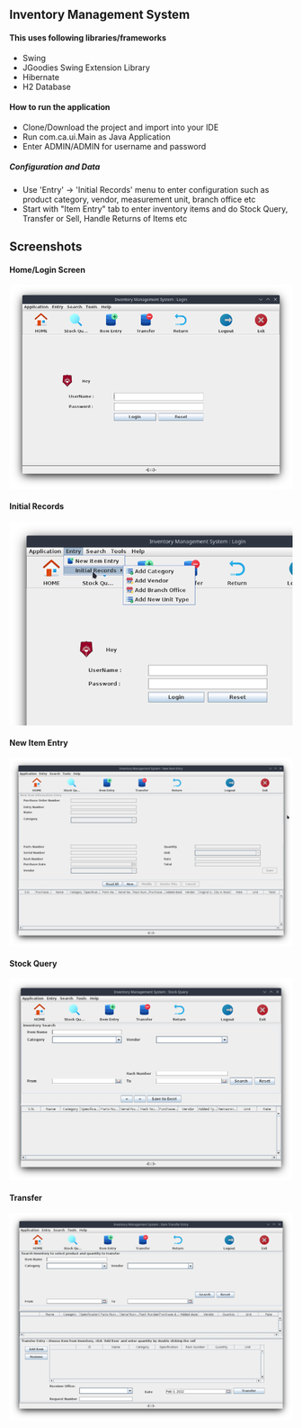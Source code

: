 ## Inventory Management System

#### This uses following libraries/frameworks
- Swing 
- JGoodies Swing Extension Library
- Hibernate 
- H2 Database 

#### How to run the application
- Clone/Download the project and import into your IDE
- Run com.ca.ui.Main as Java Application
- Enter ADMIN/ADMIN for username and password

##### Configuration and Data
- Use 'Entry' -> 'Initial Records' menu to enter configuration such as  product category, vendor, measurement unit, branch office etc
- Start with "Item Entry" tab to enter inventory items and do Stock Query, Transfer or Sell, Handle Returns of Items etc

  
## Screenshots

#### Home/Login Screen
![](screenshots/home-login.png)


####   Initial Records
![](screenshots/initial-records.png)


####   New Item Entry
![](screenshots/new-item.png)


####   Stock Query
![](screenshots/stock-query.png)


####   Transfer
![](screenshots/transfer.png)

